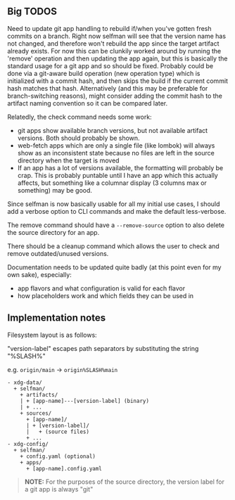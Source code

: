## Big TODOS

Need to update git app handling to rebuild if/when you've gotten fresh commits on a branch. Right now selfman will see that the version name has not changed, and therefore won't rebuild the app since the target artifact already exists. For now this can be clunkily worked around by running the 'remove' operation and then updating the app again, but this is basically the standard usage for a git app and so should be fixed. Probably could be done via a git-aware build operation (new operation type) which is initialized with a commit hash, and then skips the build if the current commit hash matches that hash. Alternatively (and this may be preferable for branch-switching reasons), might consider adding the commit hash to the artifact naming convention so it can be compared later.

Relatedly, the check command needs some work:
- git apps show available branch versions, but not available artifact versions. Both should probably be shown.
- web-fetch apps which are only a single file (like lombok) will always show as an inconsistent state because no files are left in the source directory when the target is moved
- If an app has a lot of versions available, the formatting will probably be crap. This is probably puntable until I have an app which this actually affects, but something like a columnar display (3 columns max or something) may be good.

Since selfman is now basically usable for all my initial use cases, I should add a verbose option to CLI commands and make the default less-verbose.

The remove command should have a `--remove-source` option to also delete the source directory for an app.

There should be a cleanup command which allows the user to check and remove outdated/unused versions.

Documentation needs to be updated quite badly (at this point even for my own sake), especially:
- app flavors and what configuration is valid for each flavor
- how placeholders work and which fields they can be used in

## Implementation notes

Filesystem layout is as follows:

"version-label" escapes path separators by substituting the string "%SLASH%"

e.g. `origin/main` -> `origin%SLASH%main`

```
- xdg-data/
  + selfman/
    + artifacts/
    | + [app-name]---[version-label] (binary)
    | + ...
    + sources/
      + [app-name]/
      | + [version-label]/
      |   + (source files)
      + ...
- xdg-config/
  + selfman/
    + config.yaml (optional)
    + apps/
      + [app-name].config.yaml
```

> **NOTE:** For the purposes of the source directory, the version label for a git app is always "git"
